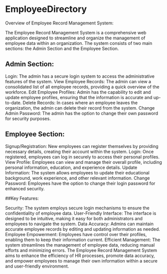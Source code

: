 # EmployeeDirectory
Overview of Employee Record Management System:

The Employee Record Management System is a comprehensive web application designed to streamline and organize the management of employee data within an organization. The system consists of two main sections: the Admin Section and the Employee Section.

## Admin Section:

Login: The admin has a secure login system to access the administrative features of the system.
View Employee Records: The admin can view a consolidated list of all employee records, providing a quick overview of the workforce.
Edit Employee Profiles: Admin has the capability to edit and update employee profiles, ensuring that the information is accurate and up-to-date.
Delete Records: In cases where an employee leaves the organization, the admin can delete their record from the system.
Change Admin Password: The admin has the option to change their own password for security purposes.

## Employee Section:

Signup/Registration: New employees can register themselves by providing necessary details, creating their account within the system.
Login: Once registered, employees can log in securely to access their personal profiles.
View Profile: Employees can view and manage their overall profile, including personal information, education, and experience details.
Update Information: The system allows employees to update their educational background, work experience, and other relevant information.
Change Password: Employees have the option to change their login password for enhanced security.

##Key Features:

Security: The system employs secure login mechanisms to ensure the confidentiality of employee data.
User-Friendly Interface: The interface is designed to be intuitive, making it easy for both administrators and employees to navigate the system.
Data Accuracy: Admins can maintain accurate employee records by editing and updating information as needed.
Employee Empowerment: Employees have control over their profiles, enabling them to keep their information current.
Efficient Management: The system streamlines the management of employee data, reducing manual efforts and minimizing errors.
The Employee Record Management System aims to enhance the efficiency of HR processes, promote data accuracy, and empower employees to manage their own information within a secure and user-friendly environment.
